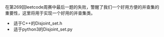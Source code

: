 在第269回leetcode周赛中最后一题的失败，警醒了我们一个好用方便的并查集的重要性，这里将用于实现一个好用的并查集类。

- ​	适于C++的Disjoint_set.h
- ​	适于python3的Disjoint_set.py

